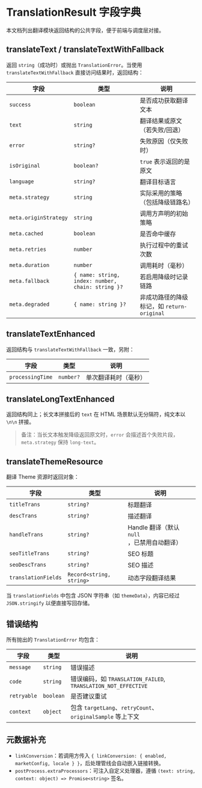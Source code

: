 # TranslationResult 字段字典

本文档列出翻译模块返回结构的公共字段，便于前端与调度层对接。

## translateText / translateTextWithFallback

返回 `string`（成功时）或抛出 `TranslationError`。当使用 `translateTextWithFallback` 直接访问结果时，返回结构：

| 字段 | 类型 | 说明 |
| --- | --- | --- |
| `success` | `boolean` | 是否成功获取翻译文本 |
| `text` | `string` | 翻译结果或原文（若失败/回退） |
| `error` | `string?` | 失败原因（仅失败时） |
| `isOriginal` | `boolean?` | `true` 表示返回的是原文 |
| `language` | `string?` | 翻译目标语言 |
| `meta.strategy` | `string` | 实际采用的策略（包括降级链路名） |
| `meta.originStrategy` | `string` | 调用方声明的初始策略 |
| `meta.cached` | `boolean` | 是否命中缓存 |
| `meta.retries` | `number` | 执行过程中的重试次数 |
| `meta.duration` | `number` | 调用耗时（毫秒） |
| `meta.fallback` | `{ name: string, index: number, chain: string }?` | 若启用降级时记录链路 |
| `meta.degraded` | `{ name: string }?` | 非成功路径的降级标记，如 `return-original` |

## translateTextEnhanced

返回结构与 `translateTextWithFallback` 一致，另附：

| 字段 | 类型 | 说明 |
| --- | --- | --- |
| `processingTime` | `number?` | 单次翻译耗时（毫秒） |

## translateLongTextEnhanced

返回结构同上；长文本拼接后的 `text` 在 HTML 场景默认无分隔符，纯文本以 `\n\n` 拼接。

> 备注：当长文本触发降级返回原文时，`error` 会描述首个失败片段，`meta.strategy` 保持 `long-text`。

## translateThemeResource

翻译 Theme 资源时返回对象：

| 字段 | 类型 | 说明 |
| --- | --- | --- |
| `titleTrans` | `string?` | 标题翻译 |
| `descTrans` | `string?` | 描述翻译 |
| `handleTrans` | `string?` | Handle 翻译（默认 `null`，已禁用自动翻译） |
| `seoTitleTrans` | `string?` | SEO 标题 |
| `seoDescTrans` | `string?` | SEO 描述 |
| `translationFields` | `Record<string, string>` | 动态字段翻译结果 |

当 `translationFields` 中包含 JSON 字符串（如 `themeData`），内容已经过 `JSON.stringify` 以便直接写回存储。

## 错误结构

所有抛出的 `TranslationError` 均包含：

| 字段 | 类型 | 说明 |
| --- | --- | --- |
| `message` | `string` | 错误描述 |
| `code` | `string` | 错误编码，如 `TRANSLATION_FAILED`, `TRANSLATION_NOT_EFFECTIVE` |
| `retryable` | `boolean` | 是否建议重试 |
| `context` | `object` | 包含 `targetLang`、`retryCount`、`originalSample` 等上下文 |

## 元数据补充

- `linkConversion`：若调用方传入 `{ linkConversion: { enabled, marketConfig, locale } }`，后处理管线会自动嵌入链接转换。
- `postProcess.extraProcessors`：可注入自定义处理器，遵循 `(text: string, context: object) => Promise<string>` 签名。
